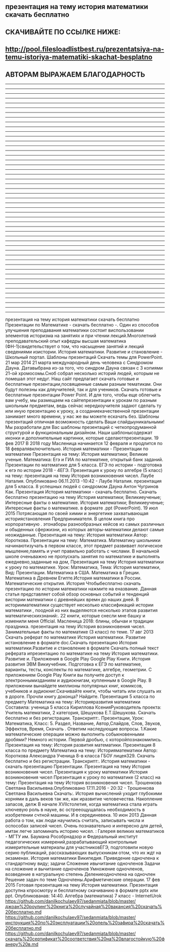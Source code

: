 презентация на тему история математики скачать бесплатно
--------------------------------------------------
СКАЧИВАЙТЕ ПО ССЫЛКЕ НИЖЕ:
--------------------------------------------------
http://pool.filesloadlistbest.ru/prezentatsiya-na-temu-istoriya-matematiki-skachat-besplatno
--------------------------------------------------
АВТОРАМ ВЫРАЖАЕМ БЛАГОДАРНОСТЬ
--------------------------------------------------
--------------------------------------------------
--------------------------------------------------
--------------------------------------------------
--------------------------------------------------
--------------------------------------------------
--------------------------------------------------
--------------------------------------------------
--------------------------------------------------
--------------------------------------------------
--------------------------------------------------
--------------------------------------------------
--------------------------------------------------
--------------------------------------------------
--------------------------------------------------
--------------------------------------------------
--------------------------------------------------
--------------------------------------------------
--------------------------------------------------
--------------------------------------------------
--------------------------------------------------
--------------------------------------------------
--------------------------------------------------
--------------------------------------------------
--------------------------------------------------
--------------------------------------------------
--------------------------------------------------
--------------------------------------------------
--------------------------------------------------
--------------------------------------------------
--------------------------------------------------
--------------------------------------------------
--------------------------------------------------
--------------------------------------------------
--------------------------------------------------
--------------------------------------------------
--------------------------------------------------
--------------------------------------------------
--------------------------------------------------
--------------------------------------------------
--------------------------------------------------
--------------------------------------------------
--------------------------------------------------
--------------------------------------------------
--------------------------------------------------
--------------------------------------------------
--------------------------------------------------
--------------------------------------------------
--------------------------------------------------
--------------------------------------------------
презентация на тему история математики скачать бесплатно Презентации по Математике - скачать бесплатно -. Один из способов улучшения преподавания математики состоит виспользовании элементов историзма на занятиях и при чтении лекций.Многолетний преподавательский опыт кафедры высшая математика (ФН-1)свидетельствует о том, что насыщение занятий и лекций сведениями изистории. История математики. Развитие и становление - Школьный портал. Шаблоны презентаций  Скачать темы для PowerPoint. 21 мар 2014  21 марта  международный день человека с Синдромом Дауна. Датавыбрана из-за того, что синдром Дауна связан с 3 копиями 21-ой хромосомы.Сноб собрал несколько историй людей, которым не помешал этот недуг. Наш сайт предлагает скачать готовые и бесплатные презентации,посвященные самым разным тематикам. Они будут полезны как дляучителей, так и для учеников. Скачать готовые и бесплатные презентации Power Point. И для того, чтобы еще облегчить вам учебу, мы размещаем на сайтепрезентации к урокам по разным школьным предметам, ведь сейчас нередкоучителя задают сделать ту или иную презентацию к уроку, а созданиекачественной презентации занимает много времени, у нас же вы можете ескачать без. Шаблоны презентаций  отличная возможность сделать Ваши слайдыуникальными! Мы разработали для Вас шаблоны презентаций с четкопродуманной структурой и функциональным дизайном. Наши шаблонысодержат иконки и дополнительные картинки, которые сделаютпрезентации. 19 фев 2017  В 2018 году Масленица начинается 12 февраля и продлится по 18 февралявключительно. История математики - Презентации по математике
Презентация на тему: История математики; Великие ученые. Математика: Егэ и ГИА по математике, открытый банк заданий. Презентации по математике для 5 класса. ЕГЭ по истории - подготовка к егэ по истории 2018 - 4ЕГЭ. Презентация к уроку по алгебре (5 класс) на тему: презентация на тему История возникновения чисел. Лаубе Наталия. Опубликовано 06.11.2013 -10:42 - Лаубе Наталия. презентация для 5 класса. 8 успешных людей с синдромом Дауна  Антон Чугринов  Как. Презентация История математики - скачать бесплатно. Скачать бесплатно презентацию на тему История математики; Великиеученые; Интересные факты о математике. История математики; Великиеученые; Интересные факты о математике. в формате .ppt (PowerPoint). 19 июл 2015  Потрясающая по своей химии и энергетике захватывающая историястановления Предпринимателя. В целом книга про корпоративную . этонаборы разнообразных кейсов из самых различных и обыденных сфержизни, из которых авторы-математики делают самые неожиданные. Презентация на тему: История математики Автор: Короткова. Презентации на тему: Математика. Математику школьники начинаютизучать в первом классе, этот предмет развивает логическое мышление,память и учит правильно работать с числами. В начальной школе оченьважно не пропускать занятия по математике и выполнять ежедневно,заданные на дом,
Презентация на тему История математики к уроку по математике. Урок: Математика, Тема: История математики, Вид: Презентации. Математика в США. Математика в Греции. Математика в Древнем Египте.История математики в России. Математические открытия. История  Чтобыбесплатно скачать презентацию по истории математики нажмите на еназвание. Данная статья представляет собой обзор основных событий и тенденций вистории математики с древнейших времн до наших дней. В историиматематики существует несколько классификаций истории математики , поодной из них выделяются несколько этапов развития математическихзнаний:. 22 книги, которые снесли мне башку и изменили меня  Official. Масленица 2018: блины, обычаи и традиции праздника. презентация на тему История возникновения чисел. Занимательные факты по математике (3 класс) по теме. 17 авг 2013  Скачать реферат по математике История математики. Развитие истановление в формате doc.Скачать презентацию История математики.Развитие и становление в формате  Скачать полный текст реферата ипрезентацию по математике на тему История математики. Развитие и. Приложения в Google Play  Google Play Книги. История развития ЭВМ  Викиучебник. Подготовка к ЕГЭ по математике, варианты, тесты, конспекты по математике, алгебре, геометрии.
С приложением Google Play Книги вы получите доступ к электроннымизданиям и аудиокнигам, купленным в Google Play. В приложении вынайдете миллионы популярных книг, комиксов, учебников и аудиокниг.Скачивайте книги, чтобы читать или слушать их в дороге. Прочли книгу доконца? Найдите. Презентация 5 класса по предмету Математика на тему: Историяразвития математики Составила: ученица 5 класса Кириллова КсенияРуководитель проекта: Учитель математики, 2 категория, Шешукова Е.Т.Шешукова. Скачать бесплатно и без регистрации.  Транскрипт:. Презентации, Урок: Математика, Класс: 5.  Раздел, Название, Автор,Слайдов, Слов, Звуков, Эффектов, Время, Скачать . Ответим наследующие вопросы. 1.Какие математические операции можно выполнить собыкновенными дробями? Немного истории. Первой дробью, с которойпознакомились. Презентация на тему: История развития математики. Презентация 8 класса по предмету Математика на тему: Историяматематики Автор: Короткова Александра Ученица 8-в класса ГБОУ лицея329. Скачать бесплатно и без регистрации.  Транскрипт:. История математики - скачать презентацию  Презентации. Презентация на тему История возникновения чисел. Презентация к уроку математики История возникновения чисел Презентация к уроку по математике (2 класс) на тему: Презентация на тему История возникновения чисел. Трошенкова Светлана Васильевна.Опубликовано 17.11.2016 - 20:32 - Трошенкова Светлана Васильевна Скачать:. История вычислений уходит глубокими корнями в даль веков так же, как иразвитие человечества. Накопление запасов, делж  В начале XVIIстолетия, когда математика стала играть ключевую роль в науке, вс острееощущалась необходимость в изобретении счтной машины. И в серединевека. 10 июн 2013  Данная работа о том, как люди научились считать, записывать числа и оспособах записей чисел. Очень познавательно и интересно для детей, имтак легче запоминать историю чисел. : Галерея великих математиков - МГТУ им. Баумана
Рособрнадзор и Федеральный институт педагогических измерений,разрабатывающий контрольные измерительные материалы для участниковЕГЭ, подготовили новую серию публикаций, рассказывающих выпускникам отом, что их ждт на экзаменах. История математики  Википедия. Приведение одночлена к стандартному виду; задачи  Сложение ивычитание одночленов  Задачи на сложение и вычитание одночленов Умножение одночленов, возведение в натуральную степень  Делениеодночлена на одночлен  Решение задач по теме Одночлены.Арифметические операции. 17 фев 2015  Готовая презентация на тему История математики. Презентация доступна кпросмотру и бесплатному скачиванию в формате pptx или ppt. Опубликованав: 14:40. Алгебра (математика) 7 класс - InternetUrok
https://github.com/danilkochulaev97/sedanmiata/blob/master/джоан%20роулинг%20книга%20случайная%20вакансия%20скачать%20бесплатно.md
https://github.com/danilkochulaev97/sedanmiata/blob/master/инструкция%20по%20эксплуатации%20опель%20зафира%20скачать%20бесплатно.md
https://github.com/danilkochulaev97/sedanmiata/blob/master/скачать%20сертификат%20соответствия%20на%20влагостойкую%20фанеру%20в.md
